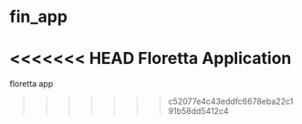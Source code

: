 # fin_app
<<<<<<< HEAD
Floretta Application
=======
floretta app
>>>>>>> c52077e4c43eddfc6678eba22c191b58dd5412c4
